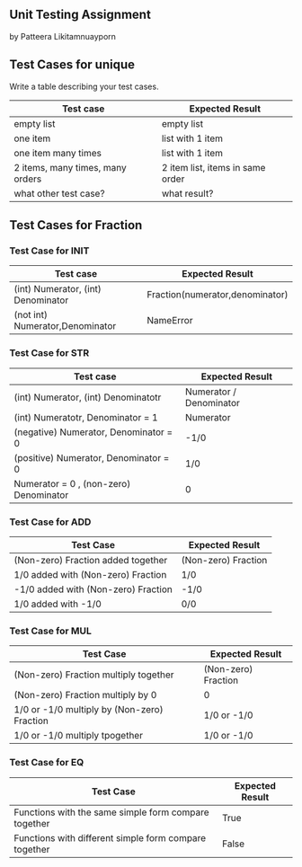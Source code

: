 ## Unit Testing Assignment

by Patteera Likitamnuayporn


## Test Cases for unique

Write a table describing your test cases.

| Test case              |  Expected Result    |
|------------------------|---------------------|
| empty list             |  empty list         |
| one item               |  list with 1 item   |
| one item many times    |  list with 1 item   |
| 2 items, many times, many orders | 2 item list, items in same order  |
| what other test case?  |  what result?       |


## Test Cases for Fraction

### Test Case for INIT

| Test case              |  Expected Result    |
|------------------------|---------------------|
| (int) Numerator, (int) Denominator  |  Fraction(numerator,denominator)  |
| (not int) Numerator,Denominator |  NameError   |

### Test Case for STR

| Test case              |  Expected Result    |
|------------------------|---------------------|
| (int) Numerator, (int) Denominatotr | Numerator / Denominator  |
| (int) Numeratotr, Denominator = 1 |  Numerator   |
| (negative) Numerator, Denominator = 0 | -1/0 |
| (positive) Numerator, Denominator = 0 | 1/0 |
| Numerator = 0 , (non-zero) Denominator | 0 |

### Test Case for ADD

| Test Case              |  Expected Result    |
|------------------------|---------------------|
| (Non-zero) Fraction added together | (Non-zero) Fraction |
| 1/0 added with (Non-zero) Fraction | 1/0 |
| -1/0 added with (Non-zero) Fraction | -1/0 |
| 1/0 added with -1/0 | 0/0 |

### Test Case for MUL 

| Test Case              |  Expected Result    |
|------------------------|---------------------|
| (Non-zero) Fraction multiply together | (Non-zero) Fraction |
| (Non-zero) Fraction multiply by 0 | 0 | 
| 1/0 or -1/0 multiply by (Non-zero) Fraction | 1/0 or -1/0 |
| 1/0 or -1/0 multiply tpogether | 1/0 or -1/0 |

### Test Case for EQ 

| Test Case              |  Expected Result    |
|------------------------|---------------------|
| Functions with the same simple form compare together | True |
| Functions with different simple form compare together | False |





